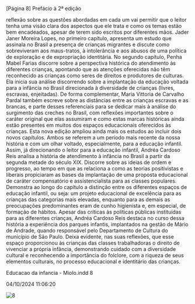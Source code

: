 [Página 8]
Prefácio à 2ª edição

reflexão sobre as questões abordadas em cada um vai permitir que o
leitor tenha uma visão clara dos aspectos que ele trata e como os temas
estão bem encadeados, apesar de terem sido escritos por diferentes
mãos.
Jader Janer Moreira Lopes, no primeiro capítulo, apresenta um estudo que assinala no Brasil a presença de crianças migrantes e discute
como sobreviveram aos maus-tratos, à intolerância e aos abusos de
uma política de exploração e de expropriação identitária.
No segundo capítulo, Penha Mabel Farias discorre sobre a perspectiva histórica do atendimento às diferentes crianças, apontando que
as atenções oferecidas não têm reconhecido as crianças como seres de
direitos e produtores de culturas. Ela inicia sua análise discorrendo
sobre a implantação da educação voltada para a infância no Brasil direcionada à diversidade de crianças (livres, escravas, enjeitadas).
De forma complementar, Maria Vittoria de Carvalho Pardal também
escreve sobre as distâncias entre as crianças escravas e as brancas, e
parte desses referenciais para se dedicar mais à análise do surgimento
das creches no Brasil, com reflexões importantes sobre o caráter original que elas assumiram e como estas marcas históricas ainda estão
presentes em muitos dos espaços educacionais oferecidos às crianças.
Esta nova edição ampliou ainda mais os estudos ao incluir dois
novos capítulos. Ambos se referem a um período mais recente da
nossa história e com um olhar voltado, especialmente, para a educação
infantil. Assim, já direcionando o leitor para a educação infantil,
Andréa Cardoso Reis analisa a história de atendimento à infância no
Brasil a partir da segunda metade do século XIX. Discorre sobre as
ideias de ordem e progresso, ao tempo em que as relaciona a como as
teorias positivistas e liberais propiciaram as bases da implantação de
uma proposta educacional de caráter compensatório e assistencialista
para as classes populares. Demonstra ao longo do capítulo a distinção
entre os diferentes espaços de educação infantil, ou seja: um projeto
educacional de excelência para as crianças das categorias mais elevadas, enquanto para as demais as preocupações predominantes eram
de cunho higienista e, em especial, de formação de hábitos.
Apesar das críticas às políticas públicas instituídas para as diferentes crianças, Andréa Cardoso Reis destaca no curso dessa história
a experiência dos parques infantis, implantados na gestão de Mário
de Andrade, quando responsável pelo Departamento de Cultura do
município de São Paulo. Deixa evidente, nas suas reflexões, que esse
espaço proporcionou às crianças das classes trabalhadoras o direito de
vivenciar a própria infância, demonstrando cuidado com a diversidade
cultural e reconhecendo a importância do folclore, com a riqueza de
seus elementos culturais, no processo educacional e identitário das
crianças.


Educacao da infancia - Miolo.indd 8

04/10/2024 11:06:20

![8](./img/page_8-01.jpg)
